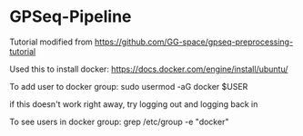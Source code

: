 # GPSeq-Pipeline

Tutorial modified from https://github.com/GG-space/gpseq-preprocessing-tutorial


Used this to install docker: https://docs.docker.com/engine/install/ubuntu/

To add user to docker group: sudo usermod -aG docker $USER

if this doesn't work right away, try logging out and logging back in

To see users in docker group: grep /etc/group -e "docker"
